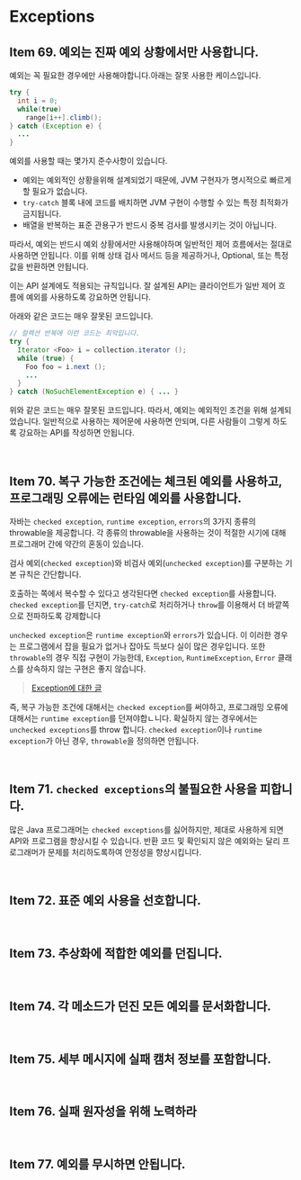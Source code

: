 # Exceptions

## Item 69. 예외는 진짜 예외 상황에서만 사용합니다.

예외는 꼭 필요한 경우에만 사용해야합니다.아래는 잘못 사용한 케이스입니다.

```java
try {
  int i = 0;
  while(true)
    range[i++].climb();
} catch (Exception e) {
  ...
}
```

예외를 사용할 때는 몇가지 준수사항이 있습니다.

- 예외는 예외적인 상황을위해 설계되었기 때문에, JVM 구현자가 명시적으로 빠르게 할 필요가 없습니다.
- `try-catch` 블록 내에 코드를 배치하면 JVM 구현이 수행할 수 있는 특정 최적화가 금지됩니다.
- 배열을 반복하는 표준 관용구가 반드시 중복 검사를 발생시키는 것이 아닙니다.

따라서, 예외는 반드시 예외 상황에서만 사용해야하며 일반적인 제어 흐름에서는 절대로 사용하면 안됩니다. 이를 위해 상태 검사 메서드 등을 제공하거나, Optional, 또는 특정 값을 반환하면 안됩니다.

이는 API 설계에도 적용되는 규칙입니다. 잘 설계된 API는 클라이언트가 일반 제어 흐름에 예외를 사용하도록 강요하면 안됩니다.

아래와 같은 코드는 매우 잘못된 코드입니다.

```java
// 컬렉션 반복에 이런 코드는 최악입니다.
try {
  Iterator <Foo> i = collection.iterator ();
  while (true) {
    Foo foo = i.next ();
    ...
  }
} catch (NoSuchElementException e) { ... }
```

위와 같은 코드는 매우 잘못된 코드입니다. 따라서, 예외는 예외적인 조건을 위해 설계되었습니다. 일반적으로 사용하는 제어문에 사용하면 안되며, 다른 사람들이 그렇게 하도록 강요하는 API를 작성하면 안됩니다.

<br/>

## Item 70. 복구 가능한 조건에는 체크된 예외를 사용하고, 프로그래밍 오류에는 런타임 예외를 사용합니다.

자바는 `checked exception`, `runtime exception`, `errors`의 3가지 종류의 throwable을 제공합니다. 각 종류의 throwable을 사용하는 것이 적절한 시기에 대해 프로그래머 간에 약간의 혼동이 있습니다.

검사 예외(`checked exception`)와 비검사 예외(`unchecked exception`)를 구분하는 기본 규칙은 간단합니다.

호출하는 쪽에서 복수할 수 있다고 생각된다면 `checked exception`를 사용합니다. `checked exception`를 던지면, `try-catch`로 처리하거나 `throw`를 이용해서 더 바깥쪽으로 전파하도록 강제합니다

`unchecked exception`은 `runtime exception`와 `errors`가 있습니다. 이 이러한 경우는 프로그램에서 잡을 필요가 없거나 잡아도 득보다 실이 많은 경우입니다. 또한 `throwable`의 경우 직접 구현이 가능한데, `Exception`, `RuntimeException`, `Error` 클래스를 상속하지 않는 구현은 좋지 않습니다.

> [Exception에 대한 글](https://madplay.github.io/post/java-checked-unchecked-exceptions)

즉, 복구 가능한 조건에 대해서는 `checked exception`를 써야하고, 프로그래밍 오류에 대해서는 `runtime exception`를 던져야합ㄴ니다. 확실하지 않는 경우에서는 `unchecked exceptions`를 throw 합니다. `checked exception`이나 `runtime exception`가 아닌 경우, `throwable`을 정의하면 안됩니다.

<br/>

## Item 71. `checked exceptions`의 불필요한 사용을 피합니다.

많은 Java 프로그래머는 `checked exceptions`를 싫어하지만, 제대로 사용하게 되면 API와 프로그램을 향상시킬 수 있습니다. 반환 코드 및 확인되지 않은 예외와는 달리 프로그래머가 문제를 처리하도록하여 안정성을 향상시킵니다.

<br/>

## Item 72. 표준 예외 사용을 선호합니다.

<br/>

## Item 73. 추상화에 적합한 예외를 던집니다.

<br/>

## Item 74. 각 메소드가 던진 모든 예외를 문서화합니다.

<br/>

## Item 75. 세부 메시지에 실패 캠처 정보를 포함합니다.

<br/>

## Item 76. 실패 원자성을 위해 노력하라

<br/>

## Item 77. 예외를 무시하면 안됩니다.

